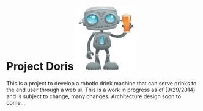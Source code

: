 Project Doris
![ROBO](images/robot.jpg)
====
This is a project to develop a robotic drink machine that can serve drinks to the end user through a web ui.
This is a work in progress as of (9/29/2014) and is subject to change, many changes.
Architecture design soon to come...
